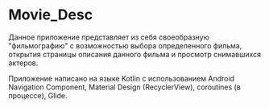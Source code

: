 # Movie_Desc
Данное приложение представляет из себя своеобразную "фильмографию" с возможностью выбора определенного фильма, открытия страницы описания данного фильма 
и просмотр снимавшихся актеров.

Приложение написано на языке Kotlin с использованием Android Navigation Component, Material Design (RecyclerView), coroutines (в процессе), Glide.
